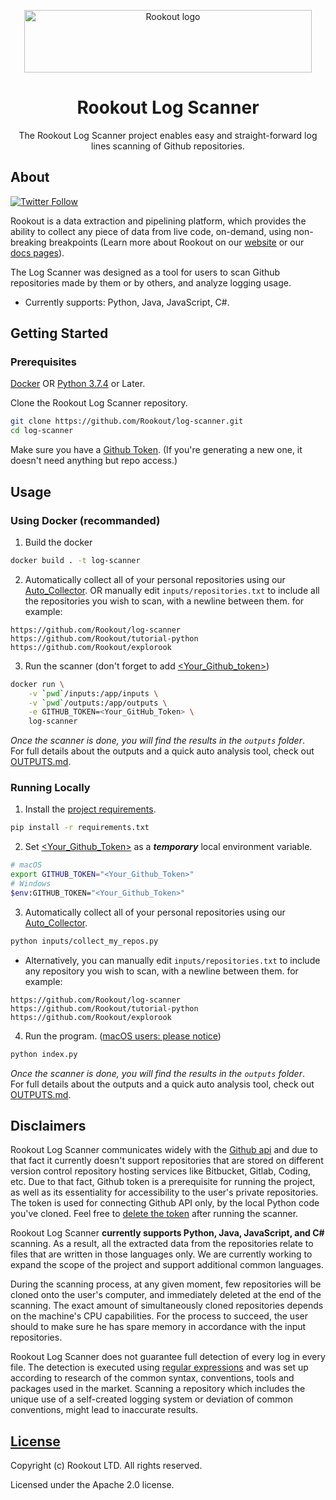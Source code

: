 <p align="center">
    <a href="https://www.rookout.com/" target="_blank">
        <img src="https://github.com/Rookout/docs/blob/master/website/static/img/logos/rookout_logo_horizontal.svg" alt="Rookout logo" width="460" height="100">
    </a>
</p>

<h1 align="center">Rookout Log Scanner</h1>
<p align="center">
    The Rookout Log Scanner project enables easy and straight-forward log lines scanning of Github repositories.
</p>

## About

[![Twitter Follow](https://img.shields.io/twitter/follow/rookoutlabs.svg?style=social)](https://twitter.com/rookoutlabs)

Rookout is a data extraction and pipelining platform, which provides the ability to collect any piece of data from live code, on-demand, using non-breaking breakpoints (Learn more about Rookout on our [website](https://www.rookout.com) or our [docs pages](https://docs.rookout.com)).

The Log Scanner was designed as a tool for users to scan Github repositories made by them or by others, and analyze logging usage.

* Currently supports: Python, Java, JavaScript, C#.

## Getting Started

### Prerequisites

[Docker](https://www.docker.com/products/docker-desktop)
OR
[Python 3.7.4](https://www.python.org/downloads/release/python-374/) or Later.

Clone the Rookout Log Scanner repository.
```bash
git clone https://github.com/Rookout/log-scanner.git
cd log-scanner
```

Make sure you have a [Github Token](https://github.com/settings/tokens). (If you're generating a new one, it doesn't need anything but repo access.)

## Usage

### Using Docker (recommanded)

1. Build the docker
```bash
docker build . -t log-scanner
```

2. Automatically collect all of your personal repositories using our [Auto_Collector](https://github.com/Rookout/log-scanner/blob/master/markdowns/COLLECT_MY_REPOS.md). OR manually edit `inputs/repositories.txt` to include all the repositories you wish to scan, with a newline between them. for example:
```
https://github.com/Rookout/log-scanner
https://github.com/Rookout/tutorial-python
https://github.com/Rookout/explorook
```

3. Run the scanner (don't forget to add [<Your_Github_token>](https://github.com/settings/tokens))
```bash
docker run \
    -v `pwd`/inputs:/app/inputs \
    -v `pwd`/outputs:/app/outputs \
    -e GITHUB_TOKEN=<Your_GitHub_Token> \
    log-scanner
```

_Once the scanner is done, you will find the results in the `outputs` folder_.  
For full details about the outputs and a quick auto analysis tool, check out [OUTPUTS.md](https://github.com/Rookout/log-scanner/blob/master/markdowns/OUTPUTS.md).

### Running Locally

1. Install the [project requirements](https://github.com/Rookout/log-scanner/blob/master/requirements.txt). <br>
```bash
pip install -r requirements.txt
```

2. Set [<Your_Github_Token>](https://github.com/settings/tokens) as a ***temporary*** local environment variable.
```bash
# macOS
export GITHUB_TOKEN="<Your_Github_Token>"
# Windows
$env:GITHUB_TOKEN="<Your_Github_Token>"
```

3. Automatically collect all of your personal repositories using our [Auto_Collector](https://github.com/Rookout/log-scanner/blob/master/markdowns/COLLECT_MY_REPOS.md). 
```bash
python inputs/collect_my_repos.py 
```

* Alternatively, you can manually edit `inputs/repositories.txt` to include any repository you wish to scan, with a newline between them. for example:
```
https://github.com/Rookout/log-scanner
https://github.com/Rookout/tutorial-python
https://github.com/Rookout/explorook
```

4. Run the program. ([macOS users: please notice](https://github.com/Rookout/log-scanner/issues/1))
```bash
python index.py
```

_Once the scanner is done, you will find the results in the `outputs` folder_.  
For full details about the outputs and a quick auto analysis tool, check out [OUTPUTS.md](https://github.com/Rookout/log-scanner/blob/master/markdowns/OUTPUTS.md).

## Disclaimers

Rookout Log Scanner communicates widely with the [Github api](https://developer.github.com/v3/repos/) and due to that fact it currently doesn't support repositories that are stored on different version control repository hosting services like Bitbucket, Gitlab, Coding, etc. Due to that fact, Github token is a prerequisite for running the project, as well as its essentiality for accessibility to the user's private repositories. The token is used for connecting Github API only, by the local Python code you've cloned. Feel free to [delete the token](https://github.com/settings/tokens) after running the scanner.

Rookout Log Scanner **currently supports Python, Java, JavaScript, and C#** scanning. As a result, all the extracted data from the repositories relate to files that are written in those languages only. We are currently working to expand the scope of the project and support additional common languages.

During the scanning process, at any given moment, few repositories will be cloned onto the user's computer, and immediately deleted at the end of the scanning. The exact amount of simultaneously cloned repositories depends on the machine's CPU capabilities. For the process to succeed, the user should to make sure he has spare memory in accordance with the input repositories.

Rookout Log Scanner does not guarantee full detection of every log in every file. The detection is executed using [regular expressions](https://en.wikipedia.org/wiki/Regular_expression) and was set up according to research of the common syntax, conventions, tools and packages used in the market. Scanning a repository which includes the unique use of a self-created logging system or deviation of common conventions, might lead to inaccurate results.

## [License](https://github.com/Rookout/log-scanner/blob/master/LICENSE)

Copyright (c) Rookout LTD. All rights reserved. 

Licensed under the Apache 2.0 license.
